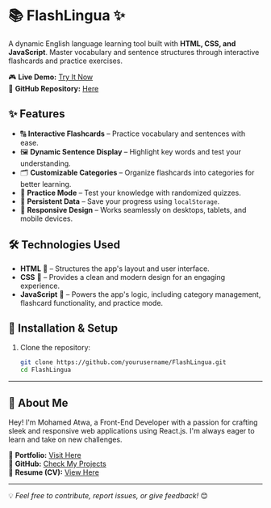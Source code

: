 # 📚 FlashLingua ✨  
A dynamic English language learning tool built with **HTML, CSS, and JavaScript**. Master vocabulary and sentence structures through interactive flashcards and practice exercises.  

🎮 **Live Demo:** [Try It Now](https://flashlingua.netlify.app/)  
📂 **GitHub Repository:** [Here](https://github.com/yourusername/FlashLingua.git)

## ✨ Features  
- 🔠 **Interactive Flashcards** – Practice vocabulary and sentences with ease.  
- 🖼 **Dynamic Sentence Display** – Highlight key words and test your understanding.  
- 🗂 **Customizable Categories** – Organize flashcards into categories for better learning.  
- 🧠 **Practice Mode** – Test your knowledge with randomized quizzes.  
- 🔄 **Persistent Data** – Save your progress using `localStorage`.  
- 📱 **Responsive Design** – Works seamlessly on desktops, tablets, and mobile devices.  

## 🛠 Technologies Used  
- **HTML** 📜 – Structures the app's layout and user interface.  
- **CSS** 🎨 – Provides a clean and modern design for an engaging experience.  
- **JavaScript** 🚀 – Powers the app's logic, including category management, flashcard functionality, and practice mode.  

## 📂 Installation & Setup  
1. Clone the repository:  
   ```sh  
   git clone https://github.com/yourusername/FlashLingua.git  
   cd FlashLingua

----------

## 🌟 About Me  

Hey! I'm Mohamed Atwa, a Front-End Developer with a passion for crafting sleek and responsive web applications using React.js. I'm always eager to learn and take on new challenges.  

🚀 **Portfolio:** [Visit Here](https://atwa-portfolio.netlify.app)  
📂 **GitHub:** [Check My Projects](https://github.com/mo-atwa)  
📄 **Resume (CV):** [View Here](https://drive.google.com/file/d/1oH9P8n6Gb4Hv0qNAXYkjiC-fvSW14jEb/view)  

---  

💡 *Feel free to contribute, report issues, or give feedback!* 😊
